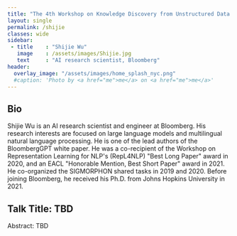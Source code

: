 ```yaml
---
title: "The 4th Workshop on Knowledge Discovery from Unstructured Data in Financial Services"
layout: single
permalink: /shijie
classes: wide
sidebar:
 - title    : "Shijie Wu"
   image    : /assets/images/Shijie.jpg
   text     : "AI research scientist, Bloomberg"
header:
  overlay_image: "/assets/images/home_splash_nyc.png"
  #caption: 'Photo by <a href="me">me</a> on <a href="me">me</a>'
---
```

<h2>Bio</h2>
Shijie Wu is an AI research scientist and engineer at Bloomberg. His research interests are focused on large language models and multilingual natural language processing. He is one of the lead authors of the BloombergGPT white paper. He was a co-recipient of the Workshop on Representation Learning for NLP's (RepL4NLP) "Best Long Paper" award in 2020, and an EACL "Honorable Mention, Best Short Paper" award in 2021. He co-organized the SIGMORPHON shared tasks in 2019 and 2020. Before joining Bloomberg, he received his Ph.D. from Johns Hopkins University in 2021.

<h2>Talk Title: TBD</h2>
Abstract: TBD
